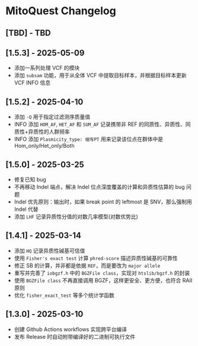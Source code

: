 # MitoQuest Changelog

## [TBD] - TBD

## [1.5.3] - 2025-05-09

- 添加一系列处理 VCF 的模块
- 添加 `subsam` 功能，用于从全体 VCF 中提取目标样本，并根据目标样本更新 VCF INFO 信息

## [1.5.2] - 2025-04-10

- 添加 `-Q` 用于指定过滤测序质量值
- INFO 添加 `HOM_AF`, `HET_AF` 和 `SUM_AF` 记录携带非 REF 的同质性、异质性、同质性+异质性的人群频率
- INFO 添加 `Plasmicity_type: 缩写PT` 用来记录该位点在群体中是 Hom_only/Het_only/Both

## [1.5.0] - 2025-03-25

- 修复已知 bug
- 不再移动 Indel 端点，解决 Indel 位点深度覆盖的计算和异质性估算的 bug 问题
- Indel 优先原则：输出时，如果 break point 的 leftmost 是 SNV，那么强制用 Indel 代替
- 添加 `LHF` 记录异质性分值的对数几率模型(对数优势比)

## [1.4.1] - 2025-03-14

- 添加 `HQ` 记录异质性碱基可信值
- 使用 `Fisher's exact test` 计算 `phred-score` 描述异质性碱基的可靠性
- 修正 SB 的计算，并非都是依据 `REF`，而是要改为 `major allele`
- 重写并完善了 `iobgzf.h` 中的 `BGZFile class`，实现对 `htslib/bgzf.h` 的封装
- 使用 `BGZFile class` 不再直接调用 BGZF，这样更安全、更方便，也符合 RAII 原则
- 优化 `fisher_exact_test` 等多个统计学函数

## [1.3.0] - 2025-03-10

- 创建 Github Actions workflows 实现跨平台编译
- 发布 Release 时自动附带编译好的二进制可执行文件
